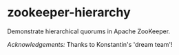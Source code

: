 # zookeeper-hierarchy
Demonstrate hierarchical quorums in Apache ZooKeeper.

*Acknowledgements:* Thanks to Konstantin's 'dream team'!
